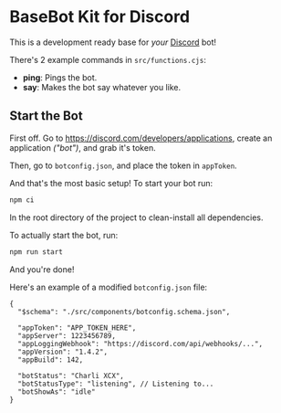 # BaseBot Kit for Discord
This is a development ready base for _your_ [Discord](https://discord.com/) bot!

There's 2 example commands in `src/functions.cjs`:
- **ping**: Pings the bot.
- **say**: Makes the bot say whatever you like.

## Start the Bot
First off. Go to https://discord.com/developers/applications, create an application _("bot")_, and grab it's token.

Then, go to `botconfig.json`, and place the token in `appToken`.

And that's the most basic setup! To start your bot run:
```cmd
npm ci
```
In the root directory of the project to clean-install all dependencies.

To actually start the bot, run:
```cmd
npm run start
```
And you're done!

Here's an example of a modified `botconfig.json` file:
```json5
{
  "$schema": "./src/components/botconfig.schema.json",

  "appToken": "APP_TOKEN_HERE",
  "appServer": 1223456789,
  "appLoggingWebhook": "https://discord.com/api/webhooks/...",
  "appVersion": "1.4.2",
  "appBuild": 142,

  "botStatus": "Charli XCX",
  "botStatusType": "listening", // Listening to...
  "botShowAs": "idle"
}
```
